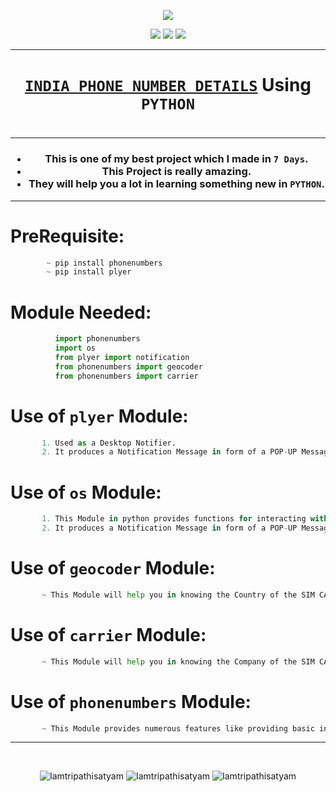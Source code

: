 <p align="center">
<img src="https://icons.iconarchive.com/icons/custom-icon-design/flatastic-2/128/memory-card-icon.png" />
</p>

<p align="center">
<img src="https://forthebadge.com/images/badges/for-you.svg" />
<img src="http://ForTheBadge.com/images/badges/made-with-python.svg" />
<img src="https://forthebadge.com/images/badges/built-by-developers.svg" />
</p>

_______________________________
### <h1 align="center"><a href="https://github.com/Iamtripathisatyam/Phone_Number_Info/blob/main/Phone_Number_Info.py">**`INDIA PHONE NUMBER DETAILS`**</a> Using `PYTHON`<h1/>
_______________________________

<h3 align="center">
  
- This is one of my best project which I made in `7 Days`.
- This Project is really amazing.
- They will help you a lot in learning something new in `PYTHON`.

</h3>

_______________________________

# PreRequisite:
```python
        ~ pip install phonenumbers
        ~ pip install plyer
```             

# Module Needed:
```python 
          import phonenumbers
          import os
          from plyer import notification
          from phonenumbers import geocoder
          from phonenumbers import carrier
```
# Use of **`plyer`** Module:
```python
       1. Used as a Desktop Notifier. 
       2. It produces a Notification Message in form of a POP-UP Message on Desktop.
```
# Use of **`os`** Module:
```python
       1. This Module in python provides functions for interacting with the Operating System. 
       2. It produces a Notification Message in form of a POP-UP Message on Desktop.
```
# Use of **`geocoder`** Module:
```python
       ~ This Module will help you in knowing the Country of the SIM CARD.
```
# Use of **`carrier`** Module:
```python
       ~ This Module will help you in knowing the Company of the SIM CARD.
```
# Use of **`phonenumbers`** Module:
```python
       ~ This Module provides numerous features like providing basic information of a phone number, validation of a phone number etc.
```
_________________________________

<br/>
<p align="center">
<img src="https://badges.pufler.dev/visits/Iamtripathisatyam/Phone_Number_Info?style=for-the-badge&logo=github&logoColor=yellow" alt=Iamtripathisatyam />
<img src="https://badges.pufler.dev/updated/Iamtripathisatyam/Phone_Number_Info?style=for-the-badge&logo=github&logoColor=yellow" alt=Iamtripathisatyam />
<img src="https://badges.pufler.dev/created/Iamtripathisatyam/Phone_Number_Info?style=for-the-badge&logo=github&logoColor=yellow" alt=Iamtripathisatyam />
</p>
